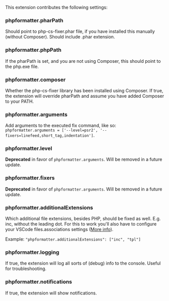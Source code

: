 This extension contributes the following settings:

### phpformatter.pharPath

Should point to php-cs-fixer.phar file, if you have installed this manually (without Composer). Should include .phar extension.

### phpformatter.phpPath

If the pharPath is set, and you are not using Composer, this should point to the php.exe file.

### phpformatter.composer

Whether the php-cs-fixer library has been installed using Composer. If true, the extension will override pharPath and assume you have added Composer to your PATH.

### phpformatter.arguments

Add arguments to the executed fix command, like so: `phpformatter.arguments = ['--level=psr2', '--fixers=linefeed,short_tag,indentation']`.

### phpformatter.level

**Deprecated** in favor of `phpformatter.arguments`. Will be removed in a future update.

### phpformatter.fixers

**Deprecated** in favor of `phpformatter.arguments`. Will be removed in a future update.

### phpformatter.additionalExtensions

Which additional file extensions, besides PHP, should be fixed as well. E.g. inc, without the leading dot. For this to work you'll also have to configure your VSCode files.associations settings ([More info](https://code.visualstudio.com/Docs/languages/overview#_common-questions)).

Example: `"phpformatter.additionalExtensions": ["inc", "tpl"]`

### phpformatter.logging

If true, the extension will log all sorts of (debug) info to the console. Useful for troubleshooting.

### phpformatter.notifications

If true, the extension will show notifications.